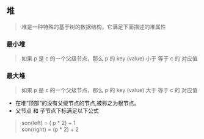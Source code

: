 ## 堆
> 堆是一种特殊的基于树的数据结构，它满足下面描述的堆属性

### 最小堆
> 如果 p 是 c 的一个父级节点，那么 p  的 key (value) 小于 等于 c 的 对应值

### 最大堆
> 如果 p 是 c 的一个父级节点，那么 p  的 key (value) 大于 等于 c 的 对应值

- 在堆“顶部”的没有父级节点的节点,被称之为根节点。
- 父节点 和 子节点下标满足以下公式
> son(left) = ( p * 2) + 1  
> son(right) = (p * 2) + 2


